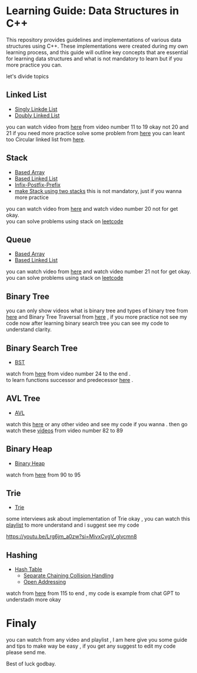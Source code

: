 # Learning Guide: Data Structures in C++
This repository provides guidelines and implementations of various data structures using C++. These implementations were created during my own learning process, and this guide will outline key concepts that are essential for learning data structures and what is not mandatory to learn but if you more practice you can.

let's divide topics 
## Linked List 
* [Singly Linkde List](https://github.com/Mohamedgamal235/Data-Structure-C-plus-plus/tree/master/01-%20Linked%20List/Singly%20Linked%20List) 
* [Doubly Linked List](https://github.com/Mohamedgamal235/Data-Structure-C-plus-plus/tree/master/01-%20Linked%20List/Doubly%20Linked%20List) 

you can watch video from [here](https://www.youtube.com/playlist?list=PLwCMLs3sjOY4UQq4vXgGPwGLVX1Y5faaS) from video number 11 to 19 okay not 20 and 21 
if you need more practice solve some problem from [here](https://medium.com/javarevisited/15-leetcode-problems-to-get-better-at-linked-list-4c5aa8cd4a11)
you can leant too Circular linked list from [here](https://youtu.be/MXEIYJGB0nk?si=DjMcRvLmV5QWmhTt). 


## Stack 
* [Based Array](https://github.com/Mohamedgamal235/Data-Structure-C-plus-plus/tree/master/02-%20Stack/1-Based%20Array)
* [Based Linked List](https://github.com/Mohamedgamal235/Data-Structure-C-plus-plus/tree/master/02-%20Stack/2-%20Based%20Linked%20List)
* [Infix-Postfix-Prefix](https://github.com/Mohamedgamal235/Data-Structure-C-plus-plus/tree/master/02-%20Stack/4-%20Infix-Posfix-Prefix)
* [make Stack using two stacks](https://github.com/Mohamedgamal235/Data-Structure-C-plus-plus/tree/master/02-%20Stack/3-%20Using%20Two%20Stacks) this is not mandatory, just if you wanna more practice 

you can watch video from [here](https://www.youtube.com/playlist?list=PLwCMLs3sjOY4UQq4vXgGPwGLVX1Y5faaS) and watch video number 20 not for get okay.  
you can solve problems using stack on [leetcode](https://leetcode.com/problemset/?page=1&topicSlugs=stack)

## Queue
* [Based Array](https://github.com/Mohamedgamal235/Data-Structure-C-plus-plus/tree/master/03-%20Queue/1-Based%20Array)
* [Based Linked List](https://github.com/Mohamedgamal235/Data-Structure-C-plus-plus/tree/master/03-%20Queue/2-%20Based%20Linked%20List)

you can watch video from [here](https://www.youtube.com/playlist?list=PLwCMLs3sjOY4UQq4vXgGPwGLVX1Y5faaS) and watch video number 21 not for get okay.  
you can solve problems using stack on [leetcode](https://leetcode.com/problemset/?page=1&topicSlugs=stack)

## Binary Tree 
you can only show videos what is binary tree and types of binary tree from [here](https://youtu.be/abaxG_-P9Ug?si=z_Kit9TXymRUbarh) and Binary Tree Traversal from [here](https://youtu.be/tFsfKTTJD6I?si=FTcqxRhUIdYCH3JX) , if you more practice not see my code now after learning binary search tree you can see my code to understand clarity.

## Binary Search Tree  
* [BST](https://github.com/Mohamedgamal235/Data-Structure-C-plus-plus/tree/master/05-%20Binary%20Search%20Tree)

watch from [here](https://www.youtube.com/playlist?list=PLwCMLs3sjOY4UQq4vXgGPwGLVX1Y5faaS) from video number 24 to the end .  
to learn functions successor and predecessor [here](https://youtu.be/MikbKCPVsBY?si=Vo4c70aWCWSzJkKY) .

## AVL Tree 
* [AVL](https://github.com/Mohamedgamal235/Data-Structure-C-plus-plus/tree/master/06-%20AVL%20Tree)

watch this [here](https://youtu.be/br-1squJfkA?si=26IbU4HfRCe0EQN4) or any other video and see my code if you wanna .
then go watch these [videos](https://youtu.be/u3OVSkuOdqI?si=SuegE202aJv6Ig0A) from video number 82 to 89 

## Binary Heap 
* [Binary Heap](https://github.com/Mohamedgamal235/Data-Structure-C-plus-plus/tree/master/07-%20Binary%20Heap)

watch from [here](https://youtu.be/86mQ1gD3Zgg?si=j2qrPQcUBqWEbYzO) from 90 to 95 



## Trie
* [Trie](https://github.com/Mohamedgamal235/Data-Structure-C-plus-plus/tree/master/08-%20Letter%20Tree%20(Trie))

some interviews ask about implementation of Trie okay , you can watch this [playlist](https://www.youtube.com/playlist?list=PLEJXowNB4kPyi859E6qGUs7jlpQehJndl) to more understand and i suggest see my code 


https://youtu.be/Lrg6jm_a0zw?si=MivxCvgV_glvcmn8
## Hashing
* [Hash Table](https://github.com/Mohamedgamal235/Data-Structure-C-plus-plus/tree/master/09-%20Hash%20Table)
    * [Separate Chaining Collision Handling](https://github.com/Mohamedgamal235/Data-Structure-C-plus-plus/tree/master/09-%20Hash%20Table/1-%20Separate%20Chaining%20Collision%20Handling)
    * [Open Addressing](https://github.com/Mohamedgamal235/Data-Structure-C-plus-plus/tree/master/09-%20Hash%20Table/2-%20Open%20Addressing)

watch from [here](https://youtu.be/Lrg6jm_a0zw?si=DCwTuvVUBVeYNiR0) from 115 to end , my code is example from chat GPT to understadn more okay 


# Finaly 
you can watch from any video and playlist , I am here give you some guide and tips to make way be easy , if you get any suggest to edit my code please send me.

Best of luck godbay.

